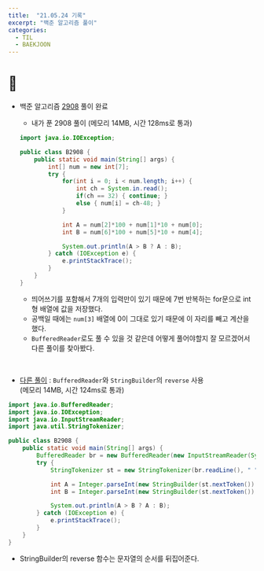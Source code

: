 ```yaml
---
title:  "21.05.24 기록"
excerpt: "백준 알고리즘 풀이"
categories:
  - TIL
  - BAEKJOON
---
```


# 📝
+ 백준 알고리즘 [2908](https://www.acmicpc.net/problem/2908) 풀이 완료

  + 내가 푼 2908 풀이 (메모리 14MB, 시간 128ms로 통과)<br />

  ```java
  import java.io.IOException;

  public class B2908 {
      public static void main(String[] args) {
          int[] num = new int[7];
          try {
              for(int i = 0; i < num.length; i++) {
                  int ch = System.in.read();
                  if(ch == 32) { continue; }
                  else { num[i] = ch-48; }
              }

              int A = num[2]*100 + num[1]*10 + num[0];
              int B = num[6]*100 + num[5]*10 + num[4];

              System.out.println(A > B ? A : B);
          } catch (IOException e) {
              e.printStackTrace();
          }
      }
  }

  ```
  + 띄어쓰기를 포함해서 7개의 입력만이 있기 때문에 7번 반복하는 for문으로 int형 배열에 값을 저장했다.
  + 공백일 때에는 `num[3]` 배열에 0이 그대로 있기 때문에 이 자리를 빼고 계산을 했다.
  + `BufferedReader`로도 풀 수 있을 것 같은데 어떻게 풀어야할지 잘 모르겠어서 다른 풀이를 찾아봤다.

<br />

  + [다른 풀이](https://st-lab.tistory.com/66) : `BufferedReader`와 `StringBuilder`의 `reverse` 사용<br/>
    (메모리 14MB, 시간 124ms로 통과)<br />

  ```java
  import java.io.BufferedReader;
  import java.io.IOException;
  import java.io.InputStreamReader;
  import java.util.StringTokenizer;

  public class B2908 {
      public static void main(String[] args) {
          BufferedReader br = new BufferedReader(new InputStreamReader(System.in));
          try {
              StringTokenizer st = new StringTokenizer(br.readLine(), " ");

              int A = Integer.parseInt(new StringBuilder(st.nextToken()).reverse().toString());
              int B = Integer.parseInt(new StringBuilder(st.nextToken()).reverse().toString());

              System.out.println(A > B ? A : B);
          } catch (IOException e) {
              e.printStackTrace();
          }
      }
  }

  ```

  + StringBuilder의 reverse 함수는 문자열의 순서를 뒤집어준다.
